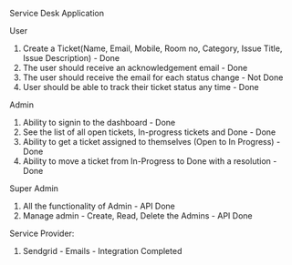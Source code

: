 Service Desk Application

User
1. Create a Ticket(Name, Email, Mobile, Room no, Category, Issue Title, Issue Description) - Done
2. The user should receive an acknowledgement email - Done
3. The user should receive the email for each status change - Not Done
4. User should be able to track their ticket status any time - Done

Admin
1. Ability to signin to the dashboard - Done
2. See the list of all open tickets, In-progress tickets and Done - Done
3. Ability to get a ticket assigned to themselves (Open to In Progress) - Done
4. Ability to move a ticket from In-Progress to Done with a resolution - Done


Super Admin
1. All the functionality of Admin - API Done
2. Manage admin - Create, Read, Delete the Admins - API Done


Service Provider:
1. Sendgrid - Emails - Integration Completed
